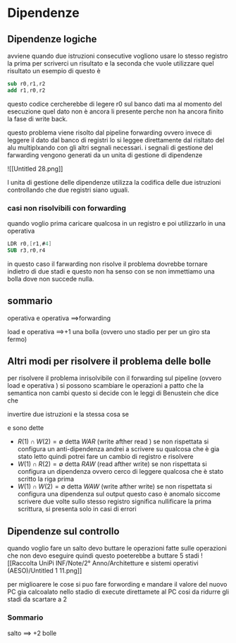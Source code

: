 # Dipendenze

## Dipendenze logiche

avviene quando due istruzioni consecutive vogliono usare lo stesso registro la prima per scriverci un risultato e la seconda che vuole utilizzare quel risultato un esempio di questo è

```nasm
sub r0,r1,r2
add r1,r0,r2
```

questo codice cercherebbe di legere r0 sul banco dati ma al momento del esecuzione quel dato non è ancora li presente perche non ha ancora finito la fase di write back.

questo problema viene risolto dal pipeline forwarding ovvero invece di leggere il dato dal banco di registri lo si leggee direttamente dal risltato del alu multiplxando con gli altri segnali necessari. i segnali di gestione del farwarding vengono generati da un unita di gestione di dipendenze

![[Untitled 28.png]]

l unita di gestione delle dipendenze utilizza la codifica delle due istruzioni controllando che due registri siano uguali.

### casi non risolvibili con forwarding

quando voglio prima caricare qualcosa in un registro e poi utilizzarlo in una operativa

```nasm
LDR r0,[r1,#4]
SUB r3,r0,r4
```

in questo caso il farwarding non risolve il problema dovrebbe tornare indietro di due stadi e questo non ha senso con se non immettiamo una bolla dove non succede nulla.

## sommario

operativa e operativa $\implies$forwarding

load e operativa $\implies$+1 una bolla (ovvero uno stadio per per un giro sta fermo)

## Altri modi per risolvere il problema delle bolle

per risolvere il problema inrisolvibile con il forwarding sul pipeline  (ovvero load e operativa ) si possono scambiare le operazioni a patto che la semantica non cambi questo si decide con le leggi di Benustein che dice che

invertire due istruzioni e la stessa cosa se

e sono dette

- $R(1)\cap W(2) = \emptyset$   detta _WAR_ (write afther read ) se non rispettata si configura un anti-dipendenza andrei a scrivere su qualcosa che è gia stato letto quindi potrei fare un cambio di registro e risolvere
- $W(1)\cap R(2) = \emptyset$  detta _RAW_ (read afther write) se non rispettata si configura  un dipendenza ovvero cerco di leggere qualcosa che è stato scritto la riga prima
- $W(1)\cap W(2) = \emptyset$ detta _WAW_ (write afther write) se non rispettata si configura una dipendenza sul output questo caso è anomalo  siccome scrivere due volte sullo stesso registro significa nullificare la prima scrittura, si presenta solo in casi di errori

## Dipendenze sul controllo

quando voglio fare un salto devo buttare le operazioni fatte sulle operazioni che non devo eseguire quindi questo poeterebbe a buttare 5 stadi
![[Raccolta UniPi INF/Note/2° Anno/Architetture e sistemi operativi (AESO)/Untitled 1 11.png]]


 per miglioarere le cose si puo fare forwording e mandare il valore del nuovo PC gia calcoalato nello stadio di execute direttamete al PC cosi da ridurre gli stadi da scartare a 2

### Sommario

salto $\implies$ +2 bolle
